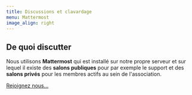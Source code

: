 ```yaml
---
title: Discussions et clavardage
menu: Mattermost
image_align: right
---
```


## De quoi **discutter**

Nous utilisons **Mattermost** qui est installé sur notre propre serveur et sur lequel il existe des **salons publiques** pour par exemple le support et des **salons privés** pour les membres actifs au sein de l'association.

[Rejoignez nous… ](https://chat.neutrinet.be?classes=btn,btn-primary,btn-lg)